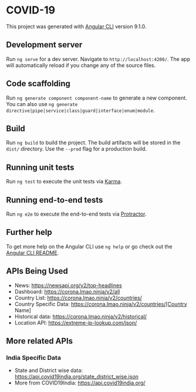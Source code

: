 # COVID-19

This project was generated with [Angular CLI](https://github.com/angular/angular-cli) version 9.1.0.

## Development server

Run `ng serve` for a dev server. Navigate to `http://localhost:4200/`. The app will automatically reload if you change any of the source files.

## Code scaffolding

Run `ng generate component component-name` to generate a new component. You can also use `ng generate directive|pipe|service|class|guard|interface|enum|module`.

## Build

Run `ng build` to build the project. The build artifacts will be stored in the `dist/` directory. Use the `--prod` flag for a production build.

## Running unit tests

Run `ng test` to execute the unit tests via [Karma](https://karma-runner.github.io).

## Running end-to-end tests

Run `ng e2e` to execute the end-to-end tests via [Protractor](http://www.protractortest.org/).

## Further help

To get more help on the Angular CLI use `ng help` or go check out the [Angular CLI README](https://github.com/angular/angular-cli/blob/master/README.md).

## APIs Being Used
* News: https://newsapi.org/v2/top-headlines
* Dashboard: https://corona.lmao.ninja/v2/all
* Country List: https://corona.lmao.ninja/v2/countries/
* Country Specific Data: https://corona.lmao.ninja/v2/countries/[Country Name]
* Historical data: https://corona.lmao.ninja/v2/historical/
* Location API: https://extreme-ip-lookup.com/json/

## More related APIs
### India Specific Data
* State and District wise data: https://api.covid19india.org/state_district_wise.json 
* More from COVID19India: https://api.covid19india.org/